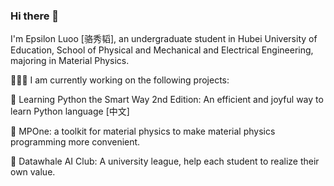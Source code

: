 ### Hi there 👋

I'm Epsilon Luoo [骆秀韬], an undergraduate student in Hubei University of Education, School of Physical and Mechanical and Electrical Engineering, majoring in Material Physics.

🧑🏽‍💻 I am currently working on the following projects:

📖 Learning Python the Smart Way 2nd Edition: An efficient and joyful way to learn Python language [中文]

🚀 MPOne: a toolkit for material physics to make material physics programming more convenient.

🏫 Datawhale AI Club: A university league, help each student to realize their own value.
